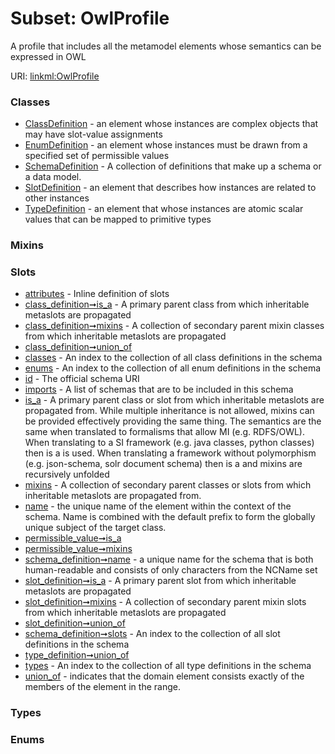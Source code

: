 
# Subset: OwlProfile

A profile that includes all the metamodel elements whose semantics can be expressed in OWL

URI: [linkml:OwlProfile](https://w3id.org/linkml/OwlProfile)


### Classes

 * [ClassDefinition](ClassDefinition.md) - an element whose instances are complex objects that may have slot-value assignments
 * [EnumDefinition](EnumDefinition.md) - an element whose instances must be drawn from a specified set of permissible values
 * [SchemaDefinition](SchemaDefinition.md) - A collection of definitions that make up a schema or a data model.
 * [SlotDefinition](SlotDefinition.md) - an element that describes how instances are related to other instances
 * [TypeDefinition](TypeDefinition.md) - an element that whose instances are atomic scalar values that can be mapped to primitive types

### Mixins


### Slots

 * [attributes](attributes.md) - Inline definition of slots
 * [class_definition➞is_a](class_definition_is_a.md) - A primary parent class from which inheritable metaslots are propagated
 * [class_definition➞mixins](class_definition_mixins.md) - A collection of secondary parent mixin classes from which inheritable metaslots are propagated
 * [class_definition➞union_of](class_definition_union_of.md)
 * [classes](classes.md) - An index to the collection of all class definitions in the schema
 * [enums](enums.md) - An index to the collection of all enum definitions in the schema
 * [id](id.md) - The official schema URI
 * [imports](imports.md) - A list of schemas that are to be included in this schema
 * [is_a](is_a.md) - A primary parent class or slot from which inheritable metaslots are propagated from. While multiple inheritance is not allowed, mixins can be provided effectively providing the same thing. The semantics are the same when translated to formalisms that allow MI (e.g. RDFS/OWL). When translating to a SI framework (e.g. java classes, python classes) then is a is used. When translating a framework without polymorphism (e.g. json-schema, solr document schema) then is a and mixins are recursively unfolded
 * [mixins](mixins.md) - A collection of secondary parent classes or slots from which inheritable metaslots are propagated from.
 * [name](name.md) - the unique name of the element within the context of the schema.  Name is combined with the default prefix to form the globally unique subject of the target class.
 * [permissible_value➞is_a](permissible_value_is_a.md)
 * [permissible_value➞mixins](permissible_value_mixins.md)
 * [schema_definition➞name](schema_definition_name.md) - a unique name for the schema that is both human-readable and consists of only characters from the NCName set
 * [slot_definition➞is_a](slot_definition_is_a.md) - A primary parent slot from which inheritable metaslots are propagated
 * [slot_definition➞mixins](slot_definition_mixins.md) - A collection of secondary parent mixin slots from which inheritable metaslots are propagated
 * [slot_definition➞union_of](slot_definition_union_of.md)
 * [schema_definition➞slots](slot_definitions.md) - An index to the collection of all slot definitions in the schema
 * [type_definition➞union_of](type_definition_union_of.md)
 * [types](types.md) - An index to the collection of all type definitions in the schema
 * [union_of](union_of.md) - indicates that the domain element consists exactly of the members of the element in the range.

### Types


### Enums
